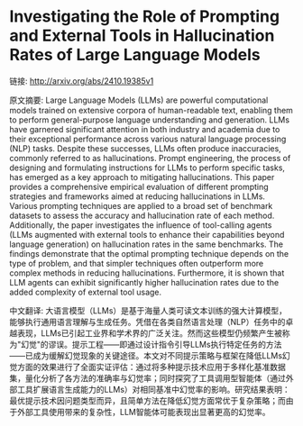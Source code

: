 # Investigating the Role of Prompting and External Tools in Hallucination Rates of Large Language Models

链接: http://arxiv.org/abs/2410.19385v1

原文摘要:
Large Language Models (LLMs) are powerful computational models trained on
extensive corpora of human-readable text, enabling them to perform
general-purpose language understanding and generation. LLMs have garnered
significant attention in both industry and academia due to their exceptional
performance across various natural language processing (NLP) tasks. Despite
these successes, LLMs often produce inaccuracies, commonly referred to as
hallucinations. Prompt engineering, the process of designing and formulating
instructions for LLMs to perform specific tasks, has emerged as a key approach
to mitigating hallucinations. This paper provides a comprehensive empirical
evaluation of different prompting strategies and frameworks aimed at reducing
hallucinations in LLMs. Various prompting techniques are applied to a broad set
of benchmark datasets to assess the accuracy and hallucination rate of each
method. Additionally, the paper investigates the influence of tool-calling
agents (LLMs augmented with external tools to enhance their capabilities beyond
language generation) on hallucination rates in the same benchmarks. The
findings demonstrate that the optimal prompting technique depends on the type
of problem, and that simpler techniques often outperform more complex methods
in reducing hallucinations. Furthermore, it is shown that LLM agents can
exhibit significantly higher hallucination rates due to the added complexity of
external tool usage.

中文翻译:
大语言模型（LLMs）是基于海量人类可读文本训练的强大计算模型，能够执行通用语言理解与生成任务。凭借在各类自然语言处理（NLP）任务中的卓越表现，LLMs已引起工业界和学术界的广泛关注。然而这些模型仍频繁产生被称为"幻觉"的谬误。提示工程——即通过设计指令引导LLMs执行特定任务的方法——已成为缓解幻觉现象的关键途径。本文对不同提示策略与框架在降低LLMs幻觉方面的效果进行了全面实证评估：通过将多种提示技术应用于多样化基准数据集，量化分析了各方法的准确率与幻觉率；同时探究了工具调用型智能体（通过外部工具扩展语言生成能力的LLMs）对相同基准中幻觉率的影响。研究结果表明：最优提示技术因问题类型而异，且简单方法在降低幻觉方面常优于复杂策略；而由于外部工具使用带来的复杂性，LLM智能体可能表现出显著更高的幻觉率。
